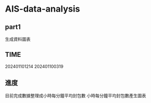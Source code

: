 # AIS-data-analysis
## part1
生成資料圖表
## TIME
202401101214
202401100319
## 進度
目前完成數據整理成小時每分鐘平均封包數
小時每分鐘平均封包數產生圖表
